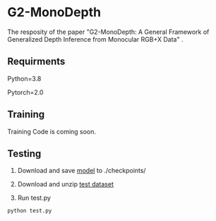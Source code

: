 # G2-MonoDepth

The resposity of the paper "G2-MonoDepth: A General Framework of Generalized Depth Inference from Monocular RGB+X Data" .

## Requirments

Python=3.8

Pytorch=2.0

## Training

Training Code is coming soon.

## Testing 

1. Download and save [model](https://drive.google.com/file/d/1Cp0tRkQE0AAtvtMQcYVnb-cOj9J4CWdZ/view?usp=drive_link) to ./checkpoints/

2. Download and unzip [test dataset](https://drive.google.com/file/d/1rIkCjvSGQd4b-haedEkLkd7pbJM5hiel/view?usp=drive_link)

3. Run test.py

```python
python test.py
```

